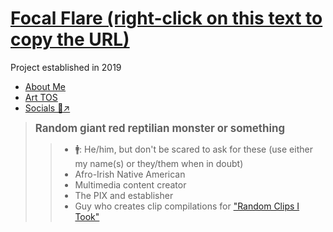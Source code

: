 # [Focal Flare (right-click on this text to copy the URL)](https://docsify-this.net/?basePath=https://raw.githubusercontent.com/FocalFlare/FF-About-Me-and-TOS/bdacc593015065667c7ca8618faff5a3ce630269/docs&homepage=home.md&sidebar=true&browser-tab-title=Focal%20Flare%20//%20Art%20TOS&edit-link-text=[Open-source]%20Edit%20Page&hide-credits=true&maxLevel=3&hypothesis=true&font-family=Helvetica%20Neue,Helvetica,Arial,sans-serif&font-size=1.25&link-color=ff003d&loadFavicon=favicon.png&coverpage=_coverpage.md&loadSidebar=_sidebar.md&loadFooter=_footer.md&logo=sidebaricon.png&searchbox=true&subMaxLevel=3&pagination=true&mergeNavbar=true&header-weight=700&zoom-images=true&dark-mode=true&link-color-dark-mode=fa124b&coverpage-color-dark-mode=a6a6a6#/)

Project established in 2019

* [About Me](#focal-flare)
* [Art TOS](tos.md)
* [Socials 🔗↗](https://focalflare.carrd.co)

> <big><strong>Random giant red reptilian monster or something</strong></big>
>> - 🚹: He/him, but don't be scared to ask for these (use either my name(s) or they/them when in doubt)
>> - Afro-Irish Native American
>> - Multimedia content creator
>> - The PIX and establisher
>> - Guy who creates clip compilations for ["Random Clips I Took"](https://youtube.com/playlist?list=PLHTN9xwaE13jvWsPhwYjJERQV-AJec0_d&si=NV8xZ0sx0IwNcd6u)
